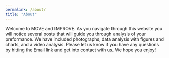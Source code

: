 ```yaml
---
permalink: /about/
title: "About"
---
```


Welcome to MOVE and IMPROVE. As you navigate through this website you will notice several posts that will guide you through analysis of your preformance. We have included photographs, data analysis with figures and charts, and a video analysis. Please let us know if you have any questions by hitting the Email link and get into contact with us. We hope you enjoy!
